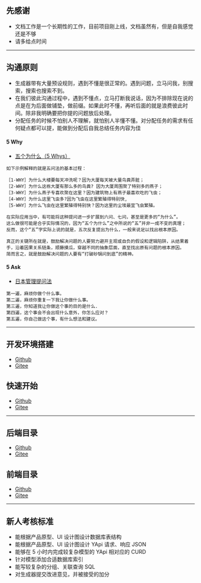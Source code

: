 ## 先感谢

- 文档工作是一个长期性的工作，目前项目刚上线，文档虽然有，但是自我感觉还是不够
- 请多给点时间

-------------------------------------------------------------------

## 沟通原则

- 生成器带有大量预设规则，遇到不懂是很正常的。遇到问题，立马问我，别搜索，搜索也搜索不到。
- 在我们彼此沟通过程中，遇到不懂点，立马打断我说话，因为不排除现在说的点是在为后面做铺垫，做前缀。如果此时不懂，再听后面的就是浪费彼此时间。除非我明确要把你提的问题放后处理。
- 分配任务的时候不怕别人不理解，就怕别人半懂不懂。对分配任务的需求有任何疑点都可以提，能做到分配后自我总结任务内容为佳

#### 5 Why

- [五个为什么（5 Whys）](https://www.jianshu.com/p/0676fbfe0d6c)

```
如下示例解释的就是五问法的基本过程：

［1-WHY］为什么大楼要每天冲洗呢？因为大厦每天被大量鸟粪弄脏；
［2-WHY］为什么这栋大厦有那么多的鸟粪? 因为大厦周围聚了特别多的燕子；
［3-WHY］为什么燕子专喜欢聚在这里？因为建筑物上有燕子最喜欢吃的飞虫；
［4-WHY］为什么这里飞虫多?因为飞虫在这里繁殖得特别快,
［5-WHY］为什么飞虫在这里繁殖得特别快？因为这里的尘埃最宜飞虫繁殖。

在实际应用当中，有可能将这种提问进一步扩展到六问、七问，甚至是更多的“为什么”。
这么做很可能是合乎实际情况的，因为“五个为什么”之中所说的“五”并非一成不变的真理；
反而，这个“五”字实际上说的就是，五次反复提出为什么，一般来说足以找出根本原因。

真正的关键所在就是，鼓励解决问题的人要努力避开主观或自负的假设和逻辑陷阱，从结果着手，沿着因果关系链条，顺藤摸瓜，穿越不同的抽象层面，直至找出原有问题的根本原因。
简而言之，就是鼓励解决问题的人要有“打破砂锅问到底”的精神。
```

#### 5 Ask

- [日本管理提问法](https://zhuanlan.zhihu.com/p/36525957)

```
第一遍，麻烦你做个什么事。
第二遍，麻烦你重复一下我让你做什么事。
第三遍，你知道我让你做这个事的目的是什么.
第四遍，这个事会不会出现什么意外，你怎么应对？
第五遍，你自己做这个事，有什么想法和建议。
```

-------------------------------------------------------------------

## 开发环境搭建

- [Github](https://github.com/cdk8s/sculptor-boot-docs/tree/master/development-environment.md)
- [Gitee](https://gitee.com/cdk8s/sculptor-boot-docs/tree/master/development-environment.md)

## 快速开始

- [Github](https://github.com/cdk8s/sculptor-boot-docs/tree/master/quick-start.md)
- [Gitee](https://gitee.com/cdk8s/sculptor-boot-docs/tree/master/quick-start.md)

-------------------------------------------------------------------

## 后端目录

- [Github](https://github.com/cdk8s/sculptor-boot-docs/tree/master/backend)
- [Gitee](https://gitee.com/cdk8s/sculptor-boot-docs/tree/master/backend)

## 前端目录

- [Github](https://github.com/cdk8s/sculptor-boot-docs/tree/master/frontend)
- [Gitee](https://gitee.com/cdk8s/sculptor-boot-docs/tree/master/frontend)

-------------------------------------------------------------------

## 新人考核标准

- 能根据产品原型、UI 设计图设计数据库表结构
- 能根据产品原型、UI 设计图设计 YApi 请求、响应 JSON
- 能够在 5 小时内完成较复杂模型的 YApi 相对应的 CURD
- 针对模型添加合适数据库索引
- 能写较复杂的分组、关联查询 SQL
- 对生成器提交改进意见，并被接受的加分













